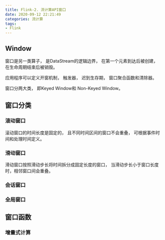 ```yaml
---
title: Flink-2. 流计算API窗口
date: 2020-09-12 22:21:49
categories: 流计算
tags: 
- Flink
---
```


## Window

窗口是另一类算子， 是DataStream的逻辑边界， 在第一个元素到达后被创建， 在生命周期结束后被销毁。

应用程序可以定义开窗机制， 触发器， 迟到生存期， 窗口聚合函数和清除器。

窗口分两大类， 即Keyed Window和 Non-Keyed Window。

## 窗口分类

### 滚动窗口

滚动窗口的时间长度是固定的， 且不同时间区间的窗口不会重叠， 可根据事件时间和处理时间定义。

### 滑动窗口

滑动窗口按照滑动步长将时间拆分成固定长度的窗口， 当滑动步长小于窗口长度时，相邻窗口间会重叠。

### 会话窗口

### 全局窗口

## 窗口函数

### 增量式计算

